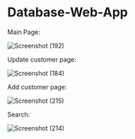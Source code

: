 # Database-Web-App
Main Page:

![Screenshot (192)](https://user-images.githubusercontent.com/77369053/199805670-bbcaf7f9-9845-4289-a5c7-5a0a391107e4.png)

Update customer page:

![Screenshot (184)](https://user-images.githubusercontent.com/77369053/200148962-c1cbb648-7876-42b9-a3a7-4cafb75a952f.png)

Add customer page:

![Screenshot (215)](https://user-images.githubusercontent.com/77369053/202783993-5f1c1ed0-52de-4fdc-9268-a6dcfe9f21fd.png)

Search:

![Screenshot (214)](https://user-images.githubusercontent.com/77369053/202955806-5f651187-b459-4b7d-8f9b-2edfa55c2ae7.png)

